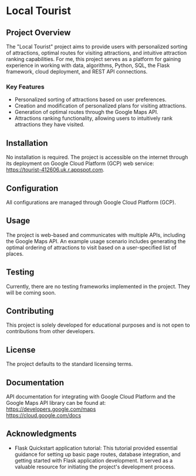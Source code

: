 # Local Tourist

## Project Overview
The "Local Tourist" project aims to provide users with personalized sorting of attractions, optimal routes for visiting attractions, and intuitive attraction ranking capabilities. For me, this project serves as a platform for gaining experience in working with data, algorithms, Python, SQL, the Flask framework, cloud deployment, and REST API connections.

### Key Features
- Personalized sorting of attractions based on user preferences.
- Creation and modification of personalized plans for visiting attractions.
- Generation of optimal routes through the Google Maps API.
- Attractions ranking functionality, allowing users to intuitively rank attractions they have visited.

## Installation
No installation is required. The project is accessible on the internet through its deployment on Google Cloud Platform (GCP) web service:
<br> https://tourist-412606.uk.r.appspot.com.

## Configuration
All configurations are managed through Google Cloud Platform (GCP).

## Usage
The project is web-based and communicates with multiple APIs, including the Google Maps API. An example usage scenario includes generating the optimal ordering of attractions to visit based on a user-specified list of places.

## Testing
Currently, there are no testing frameworks implemented in the project. They will be coming soon.

## Contributing
This project is solely developed for educational purposes and is not open to contributions from other developers.

## License
The project defaults to the standard licensing terms.

## Documentation
API documentation for integrating with Google Cloud Platform and the Google Maps API library can be found at:
<br> https://developers.google.com/maps
<br> https://cloud.google.com/docs

## Acknowledgments
- Flask Quickstart application tutorial: This tutorial provided essential guidance for setting up basic page routes, database integration, and getting started with Flask application development. It served as a valuable resource for initiating the project's development process.